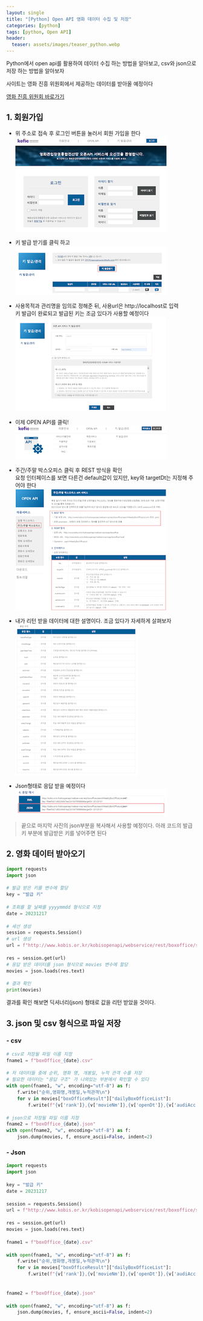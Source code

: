```yaml
---
layout: single
title: "[Python] Open API 영화 데이터 수집 및 저장"
categories: [python]
tags: [python, Open API]
header:
  teaser: assets/images/teaser_python.webp
---
```


Python에서 open api를 활용하여 데이터 수집 하는 방법을 알아보고, csv와 json으로 저장 하는 방법을 알아보자

사이트는 영화 진흥 위원회에서 제공하는 데이터를 받아올 예정이다

[영화 진흥 위원회 바로가기](https://www.kobis.or.kr/kobisopenapi/homepg/main/main.do)

## 1. 회원가입

- 위 주소로 접속 후 로그인 버튼을 눌러서 회원 가입을 한다<br>
  ![sign-in](/assets/images/2023-12-18/01.png)

- 키 발급 받기를 클릭 하고<br>
  ![sign-in](/assets/images/2023-12-18/02.png)<br>

- 사용목적과 관리명을 임의로 정해준 뒤, 사용url은 http://localhost로 입력<br>키 발급이 완료되고 발급된 키는 조금 있다가 사용할 예정이다
  ![sign-in](/assets/images/2023-12-18/03.png)

- 이제 OPEN API를 클릭!<br>
  ![sign-in](/assets/images/2023-12-18/04.png)

- 주간/주말 박스오피스 클릭 후 REST 방식을 확인<br>요청 인터페이스를 보면 다른건 default값이 있지만, key와 targetDt는 지정해 주어야 한다<br>
  ![sign-in](/assets/images/2023-12-18/05.png)

- 내가 리턴 받을 데이터에 대한 설명이다. 조금 있다가 자세하게 살펴보자<br>
  ![sign-in](/assets/images/2023-12-18/06.png)

- Json형태로 응답 받을 예정이다<br>
  ![sign-in](/assets/images/2023-12-18/07.png)

> 끝으로 마지막 사진의 json부분을 복사해서 사용할 예정이다. 아래 코드의 발급키 부분에 발급받은 키를 넣어주면 된다

## 2. 영화 데이터 받아오기

```python
import requests
import json

# 발급 받은 키를 변수에 할당
key = "발급 키"

# 조회를 할 날짜를 yyyymmdd 형식으로 지정
date = 20231217

# 세선 생성
session = requests.Session()
# url 생성
url = f"http://www.kobis.or.kr/kobisopenapi/webservice/rest/boxoffice/searchDailyBoxOfficeList.json?key={key}&targetDt={date}"

res = session.get(url)
# 응답 받은 데이터를 json 형식으로 movies 변수에 할당
movies = json.loads(res.text)

# 결과 확인
print(movies)
```

결과를 확인 해보면 딕셔너리(json) 형태로 값을 리턴 받았을 것이다.

## 3. json 및 csv 형식으로 파일 저장

### - csv

```python
# csv로 저장될 파일 이름 지정
fname1 = f"boxOffice_{date}.csv"

# 저 데이터들 중에 순위, 영화 명, 개봉일, 누적 관객 수를 저장
# 필요한 데이터는 "응답 구조" 가 나와있는 부분에서 확인할 수 있다
with open(fname1, "w", encoding="utf-8") as f:
    f.write("순위,영화명,개봉일,누적관객\n")
    for v in movies["boxOfficeResult"]["dailyBoxOfficeList"]:
        f.write(f"{v['rank']},{v['movieNm']},{v['openDt']},{v['audiAcc']}\n")

# json으로 저장될 파일 이름 지정
fname2 = f"boxOffice_{date}.json"
with open(fname2, "w", encoding="utf-8") as f:
    json.dump(movies, f, ensure_ascii=False, indent=2)
```

### - Json

```python
import requests
import json

key = "발급 키"
date = 20231217

session = requests.Session()
url = f"http://www.kobis.or.kr/kobisopenapi/webservice/rest/boxoffice/searchDailyBoxOfficeList.json?key={key}&targetDt={date}"

res = session.get(url)
movies = json.loads(res.text)

fname1 = f"boxOffice_{date}.csv"

with open(fname1, "w", encoding="utf-8") as f:
    f.write("순위,영화명,개봉일,누적관객\n")
    for v in movies["boxOfficeResult"]["dailyBoxOfficeList"]:
        f.write(f"{v['rank']},{v['movieNm']},{v['openDt']},{v['audiAcc']}\n")


fname2 = f"boxOffice_{date}.json"

with open(fname2, "w", encoding="utf-8") as f:
    json.dump(movies, f, ensure_ascii=False, indent=2)
```
